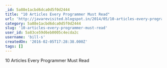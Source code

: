 ```yaml
---
_id: 5a88e1acbd6dca0d5f0d2444
title: "10 Articles Every Programmer Must Read"
url: 'http://javarevisited.blogspot.in/2014/05/10-articles-every-programmer-must-read.html'
category: 5a88e1acbd6dca0d5f0d2444
slug: '10-articles-every-programmer-must-read'
user_id: 5a83ce59d6eb0005c4ecda2c
username: 'bill-s'
createdOn: '2016-02-05T17:28:38.000Z'
tags: []
---
```


10 Articles Every Programmer Must Read
